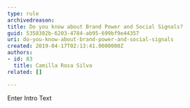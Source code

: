 ```yaml
---
type: rule
archivedreason: 
title: Do you know about Brand Power and Social Signals?
guid: 5358382b-6203-4784-ab95-699bf9e44357
uri: do-you-know-about-brand-power-and-social-signals
created: 2019-04-17T02:13:41.0000000Z
authors:
- id: 83
  title: Camilla Rosa Silva
related: []

---
```



Enter Intro Text
<br><excerpt class='endintro'></excerpt><br>



